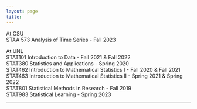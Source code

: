 ```yaml
---
layout: page
title:
---
```


At CSU<br>
STAA 573 Analysis of Time Series - Fall 2023<br>

At UNL<br>
STAT101 Introduction to Data - Fall 2021 & Fall 2022<br>
STAT380 Statistics and Applications - Spring 2020<br>
STAT462 Introduction to Mathematical Statistics I - Fall 2020 & Fall 2021<br>
STAT463 Introduction to Mathematical Statistics II - Spring 2021 & Spring 2022<br>
STAT801 Statistical Methods in Research - Fall 2019<br>
STAT983 Statistical Learning - Spring 2023<br>

---
